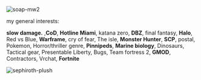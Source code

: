 
![soap-mw2](https://github.com/BAPHl/BAPHl/assets/92185101/78a9c249-9a90-4145-96fd-2eb6be855932)


my general interests:

**slow damage.** ,**CoD**, **Hotline Miami**, katana zero, **DBZ**, final fantasy, **Halo**, Red vs Blue, **Warframe**, cry of fear, The isle, **Monster Hunter**, **SCP**, postal, Pokemon, Horror/thriller genre, **Pinnipeds**, **Marine biology**, Dinosaurs, Tactical gear, Presentable Liberty, Bugs, Team fortress 2, **GMOD**, Contractors, Vrchat, **Fortnite**


![sephiroth-plush](https://github.com/baphometal/baphometal/assets/92185101/a92ebf44-633b-4be3-9c20-44356d62364f)



































































